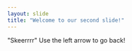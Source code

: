 ```yaml
---
layout: slide
title: "Welcome to our second slide!"
---
```

"Skeerrrr"
Use the left arrow to go back!
